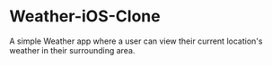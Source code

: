 # Weather-iOS-Clone
A simple Weather app where a user can view their current location's weather in their surrounding area.
